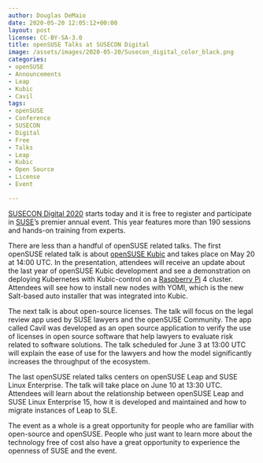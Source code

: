 ```yaml
---
author: Douglas DeMaio
date: 2020-05-20 12:05:12+00:00
layout: post
license: CC-BY-SA-3.0
title: openSUSE Talks at SUSECON Digital
image: /assets/images/2020-05-20/Susecon_digital_color_black.png
categories:
- openSUSE
- Announcements
- Leap
- Kubic
- Cavil
tags:
- openSUSE
- Conference
- SUSECON
- Digital
- Free
- Talks
- Leap
- Kubic
- Open Source
- License
- Event

---
```


[SUSECON Digital 2020](https://reg.susecon2020.com/flow/suse/susecon20/registration/login) starts today and it is free to register and participate in [SUSE](https://www.suse.com/)’s premier annual event. 
This year features more than 190 sessions and hands-on training from experts.

There are less than a handful of openSUSE related talks. The first openSUSE related talk is about [openSUSE Kubic](https://kubic.opensuse.org/) and takes place on May 20 at 14:00 UTC. In the presentation, attendees will receive an update about the last year of openSUSE Kubic development and see a demonstration on deploying Kubernetes with Kubic-control on a [Raspberry Pi](https://www.raspberrypi.org/) 4 cluster. Attendees will see how to install new nodes with YOMI, which is the new Salt-based auto installer that was integrated into Kubic.

The next talk is about open-source licenses. The talk will focus on the legal review app used by SUSE lawyers and the openSUSE Community. The app called Cavil was developed as an open source application to verify the use of licenses in open source software that help lawyers to evaluate risk related to software solutions. The talk scheduled for June 3 at 13:00 UTC will explain the ease of use for the lawyers and how the model significantly increases the throughput of the ecosystem. 

The last openSUSE related talks centers on openSUSE Leap and SUSE Linux Enterprise. The talk will take place on June 10 at 13:30 UTC. Attendees will learn about the relationship between openSUSE Leap and SUSE Linux Enterprise 15, how it is developed and maintained and how to migrate instances of Leap to SLE. 

The event as a whole is a great opportunity for people who are familiar with open-source and openSUSE. People who just want to learn more about the technology free of cost also have a great opportunity to experience the openness of SUSE and the event.


